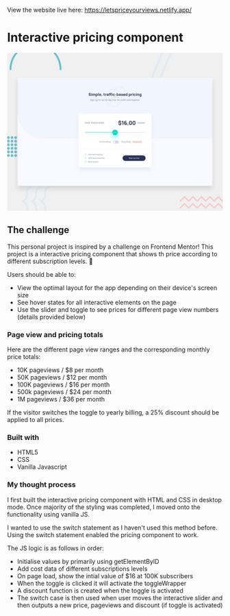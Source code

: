 View the website live here: https://letspriceyourviews.netlify.app/

# Interactive pricing component

![Design preview for the Interactive pricing component coding challenge](./design/desktop-preview.jpg)

## The challenge

This personal project is inspired by a challenge on Frontend Mentor! This project is a interactive pricing component that shows th price according to different subscription levels. 💸

Users should be able to:

- View the optimal layout for the app depending on their device's screen size
- See hover states for all interactive elements on the page
- Use the slider and toggle to see prices for different page view numbers (details provided below)

### Page view and pricing totals

Here are the different page view ranges and the corresponding monthly price totals:

- 10K pageviews / $8 per month
- 50K pageviews / $12 per month
- 100K pageviews / $16 per month
- 500k pageviews / $24 per month
- 1M pageviews / $36 per month

If the visitor switches the toggle to yearly billing, a 25% discount should be applied to all prices.

### Built with

- HTML5
- CSS
- Vanilla Javascript

### My thought process

I first built the interactive pricing component with HTML and CSS in desktop mode. Once majority of the styling was completed, I moved onto the functionality using vanilla JS. 

I wanted to use the switch statement as I haven't used this method before. Using the switch statement enabled the pricing component to work.

The JS logic is as follows in order:
- Initialise values by primarily using getElementByID
- Add cost data of different subscriptions levels
- On page load, show the intial value of $16 at 100K subscribers
- When the toggle is clicked it will activate the toggleWrapper
- A discount function is created when the toggle is activated
- The switch case is then used when user moves the interactive slider and then outputs a new price, pageviews and discount (if toggle is activated)
